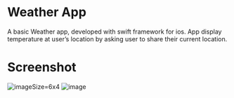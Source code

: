 # Weather App

A basic Weather app, developed with swift framework for ios. App display temperature at user’s location by asking user to share their current location.

# Screenshot 

![image](https://github.com/AnshikaSrivastava25/WeatherApp-Swift-/assets/75130949/8d587779-2514-4028-b86b-e175086ebffa)Size=6x4
![image](https://github.com/AnshikaSrivastava25/WeatherApp-Swift-/assets/75130949/1b2bc0a9-53ab-462d-8c1e-f8ebd951ab2f)  

